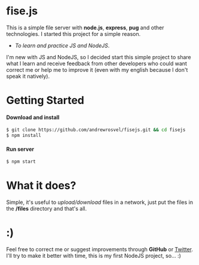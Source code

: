 # fise.js
This is a simple file server with **node.js**, **express**, **pug** and other technologies.
I started this project for a simple reason.
+ *To learn and practice JS and NodeJS*.

I'm new with JS and NodeJS, so I decided start this simple project to share what I learn and receive feedback from other developers who could want correct me or help me to improve it (even with my english because I don't speak it natively).

# Getting Started

#### Download and install

```sh
$ git clone https://github.com/andrewrosvel/fisejs.git && cd fisejs
$ npm install
```

#### Run server

```sh
$ npm start
```

# What it does?
Simple, it's useful to *upload/download* files in a network, just put the files in the **/files** directory and that's all.

# :)
Feel free to correct me or suggest improvements through **GitHub** or [Twitter](https://twitter.com/andrewrosvel "@andrewrosvel").
I'll try to make it better with time, this is my first NodeJS project, so... :)
